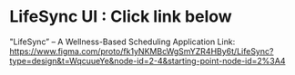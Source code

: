 # LifeSync UI : Click link below
"LifeSync” – A Wellness-Based Scheduling Application
Link: https://www.figma.com/proto/fk1yNKMBcWgSmYZR4HBy6t/LifeSync?type=design&t=WqcuueYe&node-id=2-4&starting-point-node-id=2%3A4
